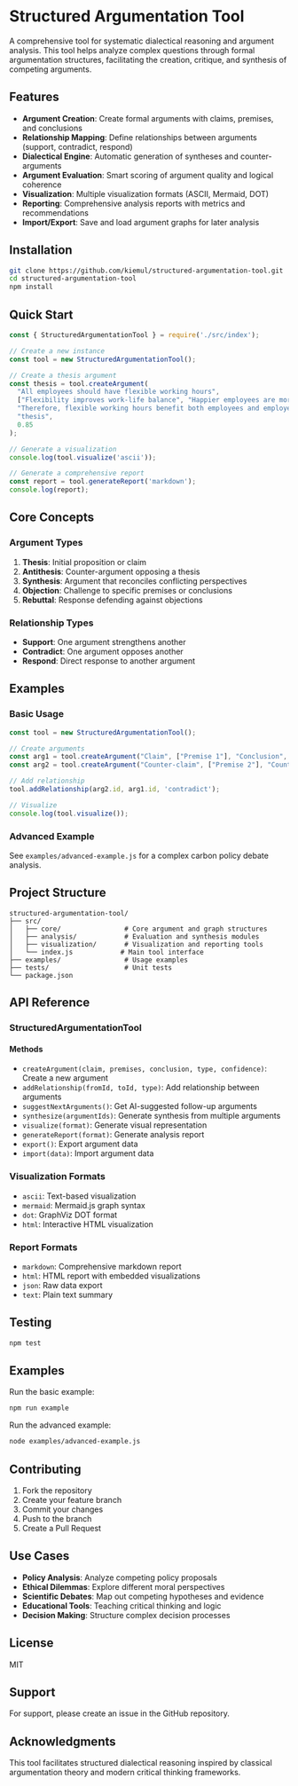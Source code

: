 # Structured Argumentation Tool

A comprehensive tool for systematic dialectical reasoning and argument analysis. This tool helps analyze complex questions through formal argumentation structures, facilitating the creation, critique, and synthesis of competing arguments.

## Features

- **Argument Creation**: Create formal arguments with claims, premises, and conclusions
- **Relationship Mapping**: Define relationships between arguments (support, contradict, respond)
- **Dialectical Engine**: Automatic generation of syntheses and counter-arguments
- **Argument Evaluation**: Smart scoring of argument quality and logical coherence
- **Visualization**: Multiple visualization formats (ASCII, Mermaid, DOT)
- **Reporting**: Comprehensive analysis reports with metrics and recommendations
- **Import/Export**: Save and load argument graphs for later analysis

## Installation

```bash
git clone https://github.com/kiemul/structured-argumentation-tool.git
cd structured-argumentation-tool
npm install
```

## Quick Start

```javascript
const { StructuredArgumentationTool } = require('./src/index');

// Create a new instance
const tool = new StructuredArgumentationTool();

// Create a thesis argument
const thesis = tool.createArgument(
  "All employees should have flexible working hours",
  ["Flexibility improves work-life balance", "Happier employees are more productive"],
  "Therefore, flexible working hours benefit both employees and employers",
  "thesis",
  0.85
);

// Generate a visualization
console.log(tool.visualize('ascii'));

// Generate a comprehensive report
const report = tool.generateReport('markdown');
console.log(report);
```

## Core Concepts

### Argument Types

1. **Thesis**: Initial proposition or claim
2. **Antithesis**: Counter-argument opposing a thesis
3. **Synthesis**: Argument that reconciles conflicting perspectives
4. **Objection**: Challenge to specific premises or conclusions
5. **Rebuttal**: Response defending against objections

### Relationship Types

- **Support**: One argument strengthens another
- **Contradict**: One argument opposes another
- **Respond**: Direct response to another argument

## Examples

### Basic Usage

```javascript
const tool = new StructuredArgumentationTool();

// Create arguments
const arg1 = tool.createArgument("Claim", ["Premise 1"], "Conclusion", "thesis", 0.8);
const arg2 = tool.createArgument("Counter-claim", ["Premise 2"], "Counter-conclusion", "antithesis", 0.7);

// Add relationship
tool.addRelationship(arg2.id, arg1.id, 'contradict');

// Visualize
console.log(tool.visualize());
```

### Advanced Example

See `examples/advanced-example.js` for a complex carbon policy debate analysis.

## Project Structure

```
structured-argumentation-tool/
├── src/
│   ├── core/                # Core argument and graph structures
│   ├── analysis/            # Evaluation and synthesis modules
│   ├── visualization/       # Visualization and reporting tools
│   └── index.js            # Main tool interface
├── examples/                # Usage examples
├── tests/                   # Unit tests
└── package.json
```

## API Reference

### StructuredArgumentationTool

#### Methods

- `createArgument(claim, premises, conclusion, type, confidence)`: Create a new argument
- `addRelationship(fromId, toId, type)`: Add relationship between arguments
- `suggestNextArguments()`: Get AI-suggested follow-up arguments
- `synthesize(argumentIds)`: Generate synthesis from multiple arguments
- `visualize(format)`: Generate visual representation
- `generateReport(format)`: Generate analysis report
- `export()`: Export argument data
- `import(data)`: Import argument data

### Visualization Formats

- `ascii`: Text-based visualization
- `mermaid`: Mermaid.js graph syntax
- `dot`: GraphViz DOT format
- `html`: Interactive HTML visualization

### Report Formats

- `markdown`: Comprehensive markdown report
- `html`: HTML report with embedded visualizations
- `json`: Raw data export
- `text`: Plain text summary

## Testing

```bash
npm test
```

## Examples

Run the basic example:

```bash
npm run example
```

Run the advanced example:

```bash
node examples/advanced-example.js
```

## Contributing

1. Fork the repository
2. Create your feature branch
3. Commit your changes
4. Push to the branch
5. Create a Pull Request

## Use Cases

- **Policy Analysis**: Analyze competing policy proposals
- **Ethical Dilemmas**: Explore different moral perspectives
- **Scientific Debates**: Map out competing hypotheses and evidence
- **Educational Tools**: Teaching critical thinking and logic
- **Decision Making**: Structure complex decision processes

## License

MIT

## Support

For support, please create an issue in the GitHub repository.

## Acknowledgments

This tool facilitates structured dialectical reasoning inspired by classical argumentation theory and modern critical thinking frameworks.
